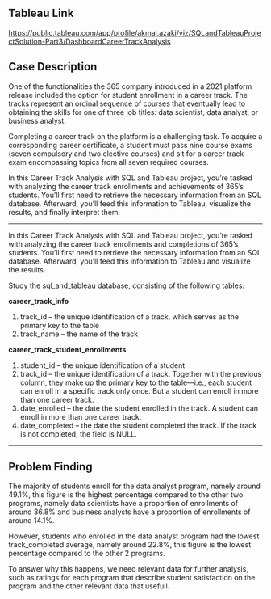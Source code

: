 ## **Tableau Link**
https://public.tableau.com/app/profile/akmal.azaki/viz/SQLandTableauProjectSolution-Part3/DashboardCareerTrackAnalysis

## **Case Description**
One of the functionalities the 365 company introduced in a 2021 platform release included the option for student enrollment in a career track. The tracks represent an ordinal sequence of courses that eventually lead to obtaining the skills for one of three job titles: data scientist, data analyst, or business analyst.

Completing a career track on the platform is a challenging task. To acquire a corresponding career certificate, a student must pass nine course exams (seven compulsory and two elective courses) and sit for a career track exam encompassing topics from all seven required courses.

In this Career Track Analysis with SQL and Tableau project, you’re tasked with analyzing the career track enrollments and achievements of 365’s students. You’ll first need to retrieve the necessary information from an SQL database. Afterward, you’ll feed this information to Tableau, visualize the results, and finally interpret them.
***

In this Career Track Analysis with SQL and Tableau project, you’re tasked with analyzing the career track enrollments and completions of 365’s students. You’ll first need to retrieve the necessary information from an SQL database. Afterward, you’ll feed this information to Tableau and visualize the results.

Study the sql_and_tableau database, consisting of the following tables:

**career_track_info**
1. track_id – the unique identification of a track, which serves as the primary key to the table
2. track_name – the name of the track

**career_track_student_enrollments**
1. student_id – the unique identification of a student
2. track_id – the unique identification of a track. Together with the previous column, they make up the primary key to the table—i.e., each student can enroll in a specific track only once. But a student can enroll in more than one career track.
3. date_enrolled – the date the student enrolled in the track. A student can enroll in more than one career track.
4. date_completed – the date the student completed the track. If the track is not completed, the field is NULL.
***

## **Problem Finding**
The majority of students enroll for the data analyst program, namely around 49.1%, this figure is the highest percentage compared to the other two programs, namely data scientists have a proportion of enrollments of around 36.8% and business analysts have a proportion of enrollments of around 14.1%.

However, students who enrolled in the data analyst program had the lowest track_completed average, namely around 22.8%, this figure is the lowest percentage compared to the other 2 programs. 

To answer why this happens, we need relevant data for further analysis, such as ratings for each program that describe student satisfaction on the program and the other relevant data that usefull.
